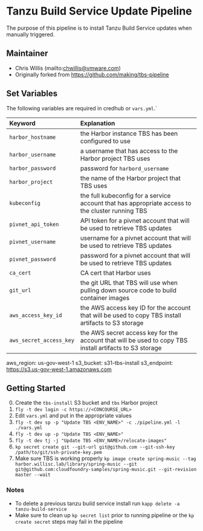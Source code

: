 # Tanzu Build Service Update Pipeline

The purpose of this pipeline is to install Tanzu Build Service updates when manually triggered.

## Maintainer

- Chris Willis (mailto:chwillis@vmware.com)
- Originally forked from https://github.com/making/tbs-pipeline

## Set Variables
The following variables are required in credhub or `vars.yml`.`

| Keyword       | Explanation                                                                            |
|:--------------|:---------------------------------------------------------------------------------------|
| `harbor_hostname` | the Harbor instance TBS has been configured to use |
| `harbor_username` | a username that has access to the Harbor project TBS uses |
| `harbor_password` | password for `harbord_username` |
| `harbor_project` | the name of the Harbor project that TBS uses |
| `kubeconfig` | the full kubeconfig for a service account that has appropriate access to the cluster running TBS |
| `pivnet_api_token` | API token for a pivnet account that will be used to retrieve TBS updates |
| `pivnet_username` | username for a pivnet account that will be used to retrieve TBS updates |
| `pivnet_password` | password for a pivnet account that will be used to retrieve TBS updates |
| `ca_cert` | CA cert that Harbor uses |
| `git_url` | the git URL that TBS will use when pulling down source code to build container images |
| `aws_access_key_id` | the AWS access key ID for the account that will be used to copy TBS install artifacts to S3 storage |
| `aws_secret_access_key` | the AWS secret access key for the account that will be used to copy TBS install artifacts to S3 storage | |
aws_region: us-gov-west-1
s3_bucket: s31-tbs-install
s3_endpoint: https://s3.us-gov-west-1.amazonaws.com

## Getting Started
0. Create the `tbs-install` S3 bucket and `tbs` Harbor project
0. `fly -t dev login -c https://<CONCOURSE_URL>`
0. Edit `vars.yml` and put in the appropriate values
0. `fly -t dev sp -p "Update TBS <ENV_NAME>" -c ./pipeline.yml -l ./vars.yml`
0. `fly -t dev up -p "Update TBS <ENV_NAME>"`
0. `fly -t dev tj -j "Update TBS <ENV_NAME>/relocate-images"`
0. `kp secret create git --git-url git@github.com --git-ssh-key /path/to/git/ssh-private-key.pem`
0. Make sure TBS is working properly `kp image create spring-music --tag harbor.willisc.lab/library/spring-music --git git@github.com:cloudfoundry-samples/spring-music.git --git-revision master --wait`

### Notes
* To delete a previous tanzu build service install run `kapp delete -a tanzu-build-service`
* Make sure to clean up `kp secret list` prior to running pipeline or the `kp create secret` steps may fail in the pipeline
